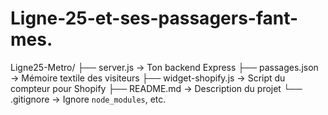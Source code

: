 # Ligne-25-et-ses-passagers-fant-mes.
Ligne25-Metro/
├── server.js                → Ton backend Express
├── passages.json            → Mémoire textile des visiteurs
├── widget-shopify.js        → Script du compteur pour Shopify
├── README.md                → Description du projet
└── .gitignore               → Ignore `node_modules`, etc.
